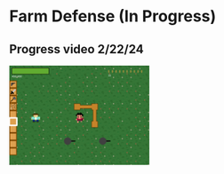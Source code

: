# Farm Defense (In Progress)

## Progress video 2/22/24
[<img src="https://github.com/carlgombert/Farm-Defense/blob/main/screenshots/Screenshot%202024-02-22.png" width="50%">](https://youtu.be/ssrpH2ZOoDk)
